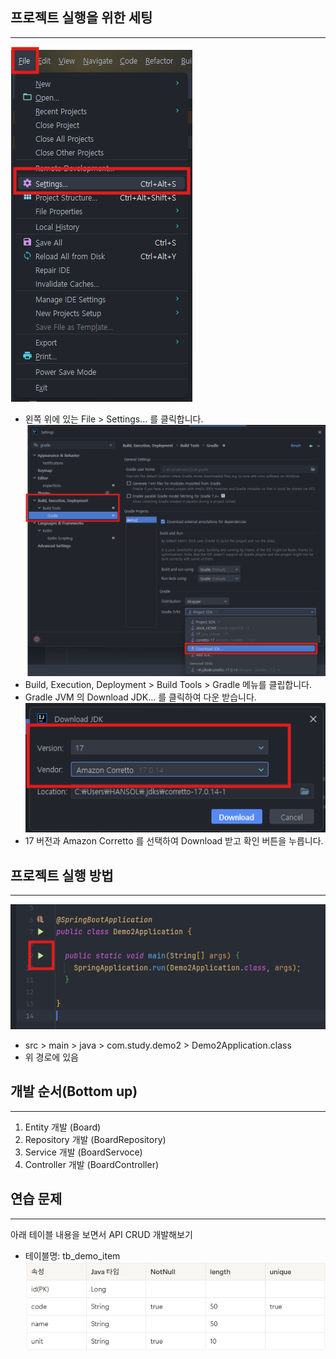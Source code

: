 ## 프로젝트 실행을 위한 세팅  
---  
![IMAGE](https://raw.githubusercontent.com/nogi-bot/resources/main/chatgptisgod/images/7d5719db-9481-469a-b01a-8298b555711a-image.png)  
* 왼쪽 위에 있는 File > Settings… 를 클릭합니다.   
![IMAGE](https://raw.githubusercontent.com/nogi-bot/resources/main/chatgptisgod/images/4bb7c77d-b612-4cba-a730-51371195e954-image.png)  
* Build, Execution, Deployment > Build Tools > Gradle 메뉴를 클립합니다.  
* Gradle JVM 의 Download JDK… 를 클릭하여 다운 받습니다.  
![IMAGE](https://raw.githubusercontent.com/nogi-bot/resources/main/chatgptisgod/images/22470d85-f504-4293-b4fd-3569cf27de1b-image.png)  
* 17 버전과 Amazon Corretto 를 선택하여 Download 받고 확인 버튼을 누릅니다.  
## 프로젝트 실행 방법  
---  
![IMAGE](https://raw.githubusercontent.com/nogi-bot/resources/main/chatgptisgod/images/06bb2af0-2491-411e-8c2c-8f1db12b0d0e-image.png)  
* src > main > java > com.study.demo2 > Demo2Application.class  
* 위 경로에 있음  
## 개발 순서(Bottom up)  
---  
1. Entity 개발 (Board)  
1. Repository 개발 (BoardRepository)  
1. Service 개발 (BoardServoce)  
1. Controller 개발 (BoardController)  
## 연습 문제  
---  
아래 테이블 내용을 보면서 API CRUD 개발해보기  
* 테이블명: tb_demo_item  
![IMAGE](https://raw.githubusercontent.com/nogi-bot/resources/main/chatgptisgod/images/bc4c7760-aa92-465c-83e1-a09b8a441916-image.png)  
  
